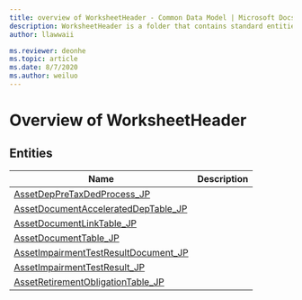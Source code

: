 ```yaml
---
title: overview of WorksheetHeader - Common Data Model | Microsoft Docs
description: WorksheetHeader is a folder that contains standard entities related to the Common Data Model.
author: llawwaii

ms.reviewer: deonhe
ms.topic: article
ms.date: 8/7/2020
ms.author: weiluo
---
```


# Overview of WorksheetHeader


## Entities

|Name|Description|
|---|---|
|[AssetDepPreTaxDedProcess_JP](AssetDepPreTaxDedProcess_JP.md)||
|[AssetDocumentAcceleratedDepTable_JP](AssetDocumentAcceleratedDepTable_JP.md)||
|[AssetDocumentLinkTable_JP](AssetDocumentLinkTable_JP.md)||
|[AssetDocumentTable_JP](AssetDocumentTable_JP.md)||
|[AssetImpairmentTestResultDocument_JP](AssetImpairmentTestResultDocument_JP.md)||
|[AssetImpairmentTestResult_JP](AssetImpairmentTestResult_JP.md)||
|[AssetRetirementObligationTable_JP](AssetRetirementObligationTable_JP.md)||

